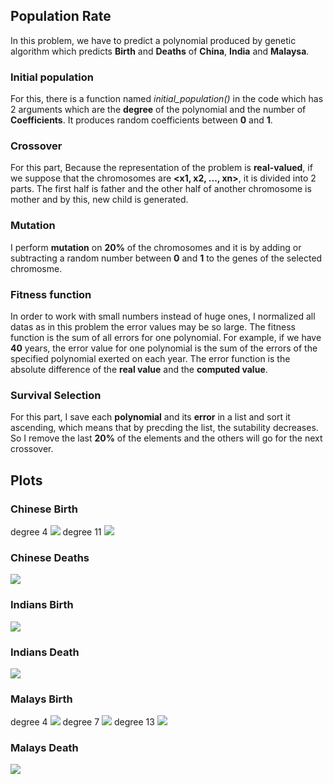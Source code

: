 ## Population Rate

In this problem, we have to predict a polynomial produced by genetic algorithm which predicts **Birth** and **Deaths** of **China**, **India** and **Malaysa**.

### Initial population
For this, there is a function named *initial_population()* in the code which has 2 arguments which are the **degree** of the polynomial and the number of **Coefficients**. It produces random coefficients between **0** and **1**.

### Crossover
For this part, Because the representation of the problem is **real-valued**, if we suppose that the chromosomes are **<x1, x2, ..., xn>**, it is divided into 2 parts. The first half is father and the other half of another chromosome is mother and by this, new child is generated.

### Mutation
I perform **mutation** on **20%** of the chromosomes and it is by adding or subtracting a random number between **0** and **1** to the genes of the selected chromosme.

### Fitness function
In order to work with small numbers instead of huge ones, I normalized all datas as in this problem the error values may be so large. The fitness function is the sum of all errors for one polynomial. For example, if we have **40** years, the error value for one polynomial is the sum of the errors of the specified polynomial exerted on each year. The error function is the absolute difference of the **real value** and the **computed value**.

### Survival Selection
For this part, I save each **polynomial** and its **error** in a list and sort it ascending, which means that by precding the list, the sutability decreases. So I remove the last **20%** of the elements and the others will go for the next crossover.

## Plots

### Chinese Birth
degree 4
<img src='plots/ch_b.png'></img>
degree 11
<img src='plots/ch_b_2.png'></img>


### Chinese Deaths
<img src='plots/ch_d.png'></img>


### Indians Birth
<img src='plots/in_b.png'></img>


### Indians Death
<img src='plots/in_d.png'></img>


### Malays Birth
degree 4
<img src='plots/ml_b.png'></img>
degree 7
<img src='plots/ml_b_2.png'></img>
degree 13
<img src='plots/ml_b_3.png'></img>


### Malays Death
<img src='plots/ml_d.png'></img>

